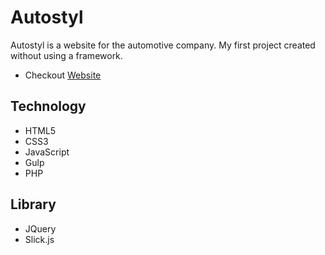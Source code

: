 # Autostyl

Autostyl is a website for the automotive company. My first project created without using a framework.
* Checkout [Website](https://https://autostyl.rzeszow.pl/) 

## Technology
* HTML5
* CSS3
* JavaScript
* Gulp
* PHP

## Library
* JQuery
* Slick.js

